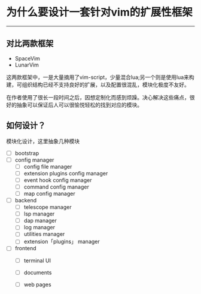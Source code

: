 # 为什么要设计一套针对vim的扩展性框架

---

## 对比两款框架

- SpaceVim
- LunarVim

这两款框架中，一是大量摘用了vim-script，少量混合lua;另一个则是使用lua来构建，可组织结构已经不支持良好的扩展，以及配置很混乱，模块化极度不友好。

在作者使用了很长一段时间之后，因想定制化而感到烦躁。决心解决这些痛点，很好的抽象可以保证后人可以很愉悦轻松的找到对应的模块。

## 如何设计？

模块化设计，这里抽象几种模块

- [ ] bootstrap
- [ ] config manager
    - [ ] config file manager
    - [ ] extension plugins config manager
    - [ ] event hook config manager
    - [ ] command config manager
    - [ ] map config manager
- [ ] backend
    - [ ] telescope manager
    - [ ] lsp manager
    - [ ] dap manager
    - [ ] log manager
    - [ ] utilities manager
    - [ ] extension「plugins」 manager
- [ ] frontend
    - [ ] terminal UI
    - [ ] documents
    - [ ] web pages

